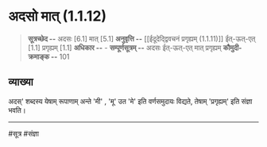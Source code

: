# अदसो मात् (1.1.12)
> **सूत्रच्छेद --** अदसः [6.1] मात् [5.1]
> **अनुवृत्ति --** [[ईदूदेद्द्विवचनं प्रगृह्यम् (1.1.11)]] ईत्-ऊत्-एत् [1.1] प्रगृह्यम् [1.1]
> **अधिकार --** -
> **सम्पूर्णसूत्रम् --** अदसः ईत्-ऊत्-एत् मात् प्रगृह्यम्
> **कौमुदी-क्रमाङ्क --** 101

## व्याख्या

अदस्' शब्दस्य येषाम् रूपाणाम् अन्ते 'मी' , 'मू' उत 'मे' इति वर्णसमुदायः विद्यते, तेषाम् 'प्रगृह्यम्' इति संज्ञा भवति।

---
#सूत्र #संज्ञा 